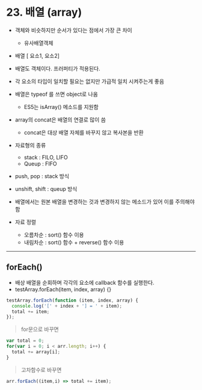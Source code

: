 # 23. 배열 (array)

- 객체와 비슷하지만 순서가 있다는 점에서 가장 큰 차이
  - 유사배열객체
- 배열 [ 요소1, 요소2]
- 배열도 객체이다. 프러퍼티가 적용된다.
- 각 요소의 타입이 일치할 필요는 없지만 가급적 일치 시켜주는게 좋음

- 배열은 typeof 를 쓰면 object로 나옴
  - ES5는 isArray() 메소드를 지원함

- array의 concat은 배열의 연결로 많이 씀
  - concat은 대상 배열 자체를 바꾸지 않고 복사본을 반환

- 자료형의 종류
  - stack : FILO, LIFO
  - Queup : FIFO 

- push, pop : stack 방식
- unshift, shift : queup 방식

- 배열에서는 원본 배열을 변경하는 것과 변경하지 않는 메소드가 있어 이를 주의해야함

- 자료 정렬
  - 오름차순 : sort() 함수 이용
  - 내림차순 : sort() 함수 + reverse() 함수 이용

---
## forEach()

- 배상 배열을 순회하며 각각의 요소에 callback 함수를 실행한다.
- testArray.forEach(item, index, array) {}


```javascript
testArray.forEach(function (item, index, array) {
  console.log('[' + index + '] = ' + item);
  total += item; 
});
```
> for문으로 바꾸면
```javascript
var total = 0;
for(var i = 0; i < arr.length; i++) {
  total += array[i];
}
```
> 고차함수로 바꾸면
```javascript
arr.forEach((item,i) => total += item);
```

